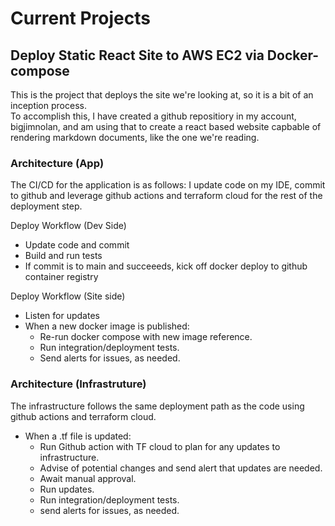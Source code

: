 # Current Projects

## Deploy Static React Site to AWS EC2 via Docker-compose
This is the project that deploys the site we're looking at, so it is a bit of an inception process.  
To accomplish this, I have created a github repositiory in my account, bigjimnolan, and am using that to 
create a react based website capbable of rendering markdown documents, like the one we're reading. 

### Architecture (App)
The CI/CD for the application is as follows:
I update code on my IDE, commit to github and leverage github actions and terraform cloud
for the rest of the deployment step.

Deploy Workflow (Dev Side)
* Update code and commit
* Build and run tests
* If commit is to main and succeeeds, kick off docker deploy to github container registry

Deploy Workflow (Site side)
* Listen for updates
* When a new docker image is published:
  * Re-run docker compose with new image reference.
  * Run integration/deployment tests.
  * Send alerts for issues, as needed.

### Architecture (Infrastruture) 
The infrastructure follows the same deployment path as the code using
github actions and terraform cloud.
* When a .tf file is updated:
  * Run Github action with TF cloud to plan for any updates to infrastructure.
  * Advise of potential changes and send alert that updates are needed.
  * Await manual approval.
  * Run updates.
  * Run integration/deployment tests.
  * send alerts for issues, as needed.

